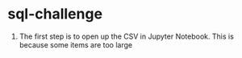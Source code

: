 # sql-challenge

1. The first step is to open up the CSV in Jupyter Notebook.
This is because some items are too large